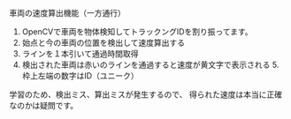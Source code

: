 車両の速度算出機能（一方通行）

1. OpenCVで車両を物体検知してトラックングIDを割り振ってます。
2. 始点と今の車両の位置を検出して速度算出する
3. ラインを１本引いて通過時間取得
4. 検出された車両は赤いのラインを通過すると速度が黄文字で表示される
5.　枠上左端の数字はID（ユニーク）

学習のため、検出ミス、算出ミスが発生するので、
得られた速度は本当に正確なのかは疑問です。